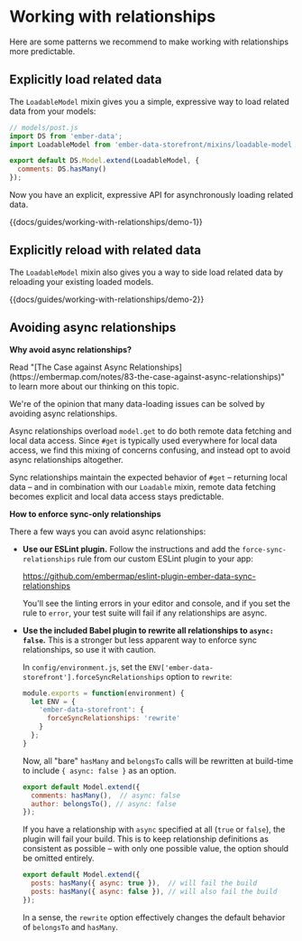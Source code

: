 # Working with relationships

Here are some patterns we recommend to make working with relationships more predictable.

## Explicitly load related data

The `LoadableModel` mixin gives you a simple, expressive way to load related data from your models:

```js
// models/post.js
import DS from 'ember-data';
import LoadableModel from 'ember-data-storefront/mixins/loadable-model';

export default DS.Model.extend(LoadableModel, {
  comments: DS.hasMany()
});
```

Now you have an explicit, expressive API for asynchronously loading related data.

{{docs/guides/working-with-relationships/demo-1}}

## Explicitly reload with related data

The `LoadableModel` mixin also gives you a way to side load related data by reloading your existing loaded models.

{{docs/guides/working-with-relationships/demo-2}}

## Avoiding async relationships

**Why avoid async relationships?**

<aside>
  Read "[The Case against Async Relationships](https://embermap.com/notes/83-the-case-against-async-relationships)" to learn more about our thinking on this topic.
</aside>

We're of the opinion that many data-loading issues can be solved by avoiding async relationships.

Async relationships overload `model.get` to do both remote data fetching and local data access. Since `#get` is typically used everywhere for local data access, we find this mixing of concerns confusing, and instead opt to avoid async relationships altogether.

Sync relationships maintain the expected behavior of `#get` – returning local data – and in combination with our `Loadable` mixin, remote data fetching becomes explicit and local data access stays predictable.

**How to enforce sync-only relationships**

There a few ways you can avoid async relationships:

  - **Use our ESLint plugin.** Follow the instructions and add the `force-sync-relationships` rule from our custom ESLint plugin to your app:

    https://github.com/embermap/eslint-plugin-ember-data-sync-relationships

    You'll see the linting errors in your editor and console, and if you set the rule to `error`, your test suite will fail if any relationships are async.

  - **Use the included Babel plugin to rewrite all relationships to `async: false`.** This is a stronger but less apparent way to enforce sync relationships, so use it with caution.

    In `config/environment.js`, set the `ENV['ember-data-storefront'].forceSyncRelationships` option to `rewrite`:

    ```js
    module.exports = function(environment) {
      let ENV = {
        'ember-data-storefront': {
          forceSyncRelationships: 'rewrite'
        }
      };
    }
    ```

    Now, all "bare" `hasMany` and `belongsTo` calls will be rewritten at build-time to include `{ async: false }` as an option.

    ```js
    export default Model.extend({
      comments: hasMany(),  // async: false
      author: belongsTo(), // async: false
    });
    ```

    If you have a relationship with `async` specified at all (`true` or `false`), the plugin will fail your build. This is to keep relationship definitions as consistent as possible – with only one possible value, the option should be omitted entirely.

    ```js
    export default Model.extend({
      posts: hasMany({ async: true }),  // will fail the build
      posts: hasMany({ async: false }), // will also fail the build
    });
    ```

     In a sense, the `rewrite` option effectively changes the default behavior of `belongsTo` and `hasMany`.
